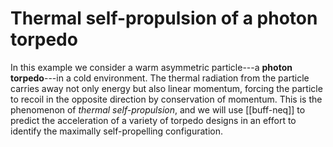 # Thermal self-propulsion of a photon torpedo

In this example we consider a warm asymmetric particle---a
**photon torpedo**---in a cold environment. The thermal
radiation from the particle carries away not only
energy but also linear momentum, forcing the particle
to recoil in the opposite direction by conservation of
momentum. This is the phenomenon of *thermal self-propulsion*, 
and we will use [[buff-neq]] to predict the 
acceleration of a variety of torpedo designs in an 
effort to identify the maximally self-propelling
configuration.

